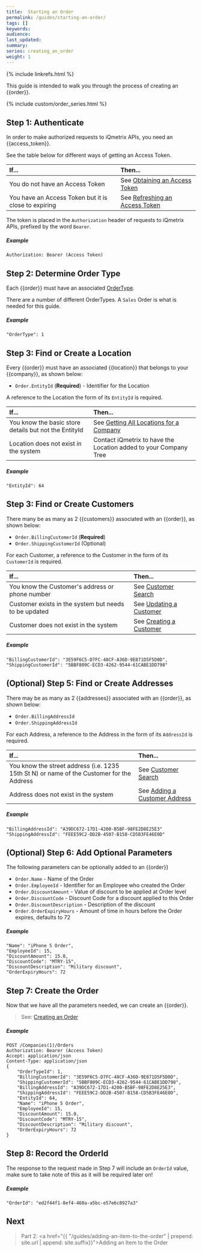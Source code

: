 ```yaml
---
title:  Starting an Order
permalink: /guides/starting-an-order/
tags: []
keywords: 
audience: 
last_updated: 
summary: 
series: creating_an_order
weight: 1
---
```


{% include linkrefs.html %}

This guide is intended to walk you through the process of creating an {{order}}.

{% include custom/order_series.html %}

## Step 1: Authenticate

In order to make authorized requests to iQmetrix APIs, you need an {{access_token}}.

See the table below for different ways of getting an Access Token.

| If... | Then... |
|:------|:--------|
| You do not have an Access Token | See [Obtaining an Access Token](http://developers.iqmetrix.com/api/authentication/#obtaining-an-access-token) |
| You have an Access Token but it is close to expiring | See [Refreshing an Access Token](http://developers.iqmetrix.com/api/authentication/#refreshing-an-access-token) |

The token is placed in the `Authorization` header of requests to iQmetrix APIs, prefixed by the word `Bearer`.

##### Example

    Authorization: Bearer (Access Token)

## Step 2: Determine Order Type

Each {{order}} must have an associated [OrderType](http://developers.iqmetrix.com/api/orders/#ordertype).

There are a number of different OrderTypes. A `Sales` Order is what is needed for this guide.

##### Example

    "OrderType": 1

## Step 3: Find or Create a Location

Every {{order}} must have an associated {{location}} that belongs to your {{company}}, as shown below:

* `Order.EntityId` (**Required**) - Identifier for the Location

A reference to the Location the form of its `EntityId` is required. 

| If... | Then... |
|:------|:--------|
| You know the basic store details but not the EntityId | See [Getting All Locations for a Company](http://developers.iqmetrix.com/api/company-tree/#getting-all-locations-for-a-company) |
| Location does not exist in the system | Contact iQmetrix to have the Location added to your Company Tree |

##### Example

    "EntityId": 64

## Step 3: Find or Create Customers

There many be as many as 2 {{customers}} associated with an {{order}}, as shown below:

* `Order.BillingCustomerId` (**Required**)
* `Order.ShippingCustomerId` (Optional)

For each Customer, a reference to the Customer in the form of its `CustomerId` is required. 

| If... | Then... |
|:------|:--------|
| You know the Customer's address or phone number | See [Customer Search](http://developers.iqmetrix.com/api/crm/#customer-search) |
| Customer exists in the system but needs to be updated | See [Updating a Customer](http://developers.iqmetrix.com/api/crm/#updating-a-customer) |
| Customer does not exist in the system | See [Creating a Customer](http://developers.iqmetrix.com/api/crm/#creating-a-customer) |

##### Example

    "BillingCustomerId": "3E59F6C5-D7FC-48CF-A36D-9E871D5F5D0D",
    "ShippingCustomerId": "5BBF809C-ECD3-4262-9544-61CABE1DD798"

## (Optional) Step 5: Find or Create Addresses

There may be as many as 2 {{addresses}} associated with an {{order}}, as shown below:

* `Order.BillingAddressId` 
* `Order.ShippingAddressId` 

For each Address, a reference to the Address in the form of its `AddressId` is required. 

| If... | Then... |
|:------|:--------|
| You know the street address (i.e. 1235 15th St N) or name of the Customer for the Address | See [Customer Search](http://developers.iqmetrix.com/api/crm/#customer-search) |
| Address does not exist in the system | See [Adding a Customer Address](http://developers.iqmetrix.com/api/crm/#adding-a-customer-address) |

##### Example

    "BillingAddressId": "A39DC672-17D1-4200-B5BF-98FE2D8E25E3"
    "ShippingAddressId": "FEEE59C2-DD2B-4507-B158-CD5B3FE46E0D"
    
## (Optional) Step 6: Add Optional Parameters

The following parameters can be optionally added to an {{order}}

* `Order.Name` - Name of the Order
* `Order.EmployeeId` - Identifier for an Employee who created the Order 
* `Order.DiscountAmount` - Value of discount to be applied at Order level
* `Order.DiscountCode` - Discount Code for a discount applied to this Order
* `Order.DiscountDescription` - Description of the discount
* `Order.OrderExpiryHours` - Amount of time in hours before the Order expires, defaults to 72

##### Example
    
    "Name": "iPhone 5 Order", 
    "EmployeeId": 15,
    "DiscountAmount": 15.0,
    "DiscountCode": "MTRY-15",
    "DiscountDescription": "Military discount",
    "OrderExpiryHours": 72

## Step 7: Create the Order

Now that we have all the parameters needed, we can create an {{order}}.

> See: [Creating an Order](http://developers.iqmetrix.com/api/orders/#creating-an-order)

##### Example
    
    POST /Companies(1)/Orders
    Authorization: Bearer (Access Token)
    Accept: application/json
    Content-Type: application/json
    {
        "OrderTypeId": 1,
        "BillingCustomerId": "3E59F6C5-D7FC-48CF-A36D-9E871D5F5D0D",
        "ShippingCustomerId": "5BBF809C-ECD3-4262-9544-61CABE1DD798",
        "BillingAddressId": "A39DC672-17D1-4200-B5BF-98FE2D8E25E3",
        "ShippingAddressId": "FEEE59C2-DD2B-4507-B158-CD5B3FE46E0D",
        "EntityId": 64,
        "Name": "iPhone 5 Order", 
        "EmployeeId": 15,
        "DiscountAmount": 15.0,
        "DiscountCode": "MTRY-15",
        "DiscountDescription": "Military discount",
        "OrderExpiryHours": 72
    }

## Step 8: Record the OrderId

The response to the request made in Step 7 will include an `OrderId` value, make sure to take note of this as it will be required later on!

##### Example

    "OrderId": "ed2f44f1-8ef4-460a-a5bc-e57e6c8927a3"

## Next

> Part 2: <a href="{{ "/guides/adding-an-item-to-the-order" | prepend: site.url | append: site.suffix}}">Adding an Item to the Order</a>